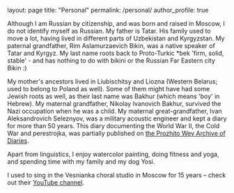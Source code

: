 layout: page
title: "Personal"
permalink: /personal/
author_profile: true

Although I am Russian by citizenship, and was born and raised in Moscow, I do not identify myself as Russian. My father is Tatar. His family used to move a lot, having lived in different parts of Uzbekistan and Kyrgyzstan. My paternal grandfather, Rim Aslamurzaevich Bikin, was a native speaker of Tatar and Kyrgyz. My last name roots back to Proto-Turkic *bek 'firm, solid, stable' - and has nothing to do with bikini or the Russian Far Eastern city Bikin :)  

My mother's ancestors lived in Liubischitsy and Liozna (Western Belarus; used to belong to Poland as well). Some of them might have had some Jewish roots as well, as their last name was Bakhur (which means 'boy' in Hebrew). My maternal grandfather, Nikolay Ivanovich Bakhur, survived the Nazi occupation when he was a child. My maternal great-grandfather, Ivan Aleksandrovich Seleznyov, was a military acoustic engineer and kept a diary for more than 50 years. This diary documenting the World War II, the Cold War and perestrojka, was partially published on [the Prozhito Wev Archive of Diaries](https://prozhito.org/person/1799).


Apart from linguistics, I enjoy watercolor painting, doing fitness and yoga, and spending time with my family and my dog Yosi. 



I used to sing in the Vesnianka choral studio in Moscow for 15 years – check out their [YouTube channel](https://www.youtube.com/user/VesniankaRu).
